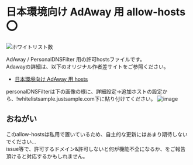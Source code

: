 # 日本環境向け AdAway 用 allow-hosts ⭕

![ホワイトリスト数](https://img.shields.io/badge/allow-52-brightgreen)

<!--
## 注意
このhostsの定期更新は終了しました。  
今後は寄付いただいたタイミングでの更新とさせていただきます。
## Attention
The regular update of this hosts has ended.  
From now on, we will update it when we receive your donation.
-->

AdAway / PersonalDNSFilter 用の許可hostsファイルです。  
Adawayの詳細は、以下のオリジナル作者差サイトをご参照ください。

* [日本環境向け AdAway 用 hosts](https://logroid.blogspot.com/2021/05/adaway-hosts-for-japan.html)

personalDNSFilterは下の画像の様に、詳細設定→追加ホストの設定から、!whitelistsample.justsample.com下に貼り付けてください。
![image](https://github.com/user-attachments/assets/574288d2-6fab-4a34-808d-b089aa1a0181)


## おねがい
このallow-hostsは私用で置いているため、自主的な更新にはあまり期待しないでください…  
issue等で、許可するドメイン&許可しないと何が機能不全になるか、をご報告頂けると対応するかもしれません。  
